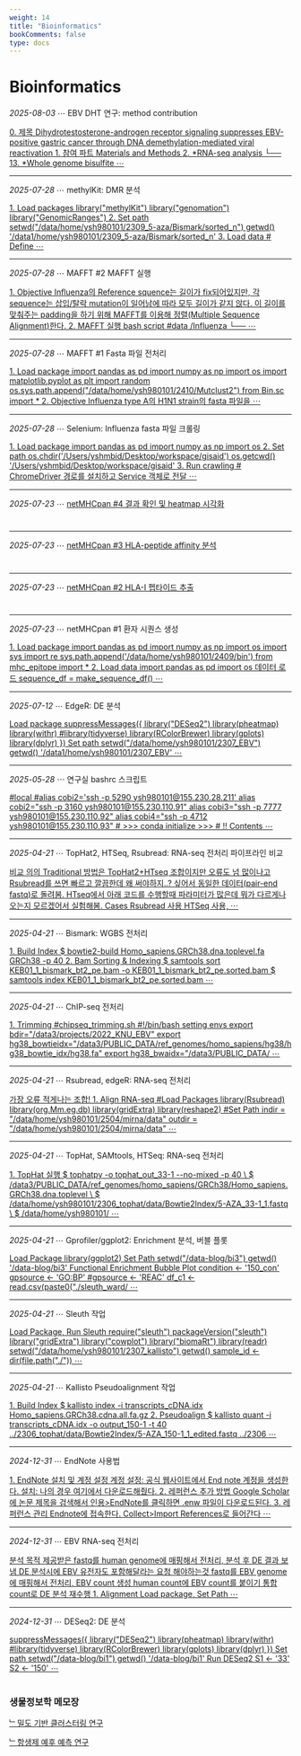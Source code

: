 ```yaml
---
weight: 14
title: "Bioinformatics"
bookComments: false
type: docs
---
```


# Bioinformatics

*2025-08-03* ⋯ EBV DHT 연구: method contribution

[0. 제목 Dihydrotestosterone-androgen receptor signaling suppresses EBV-positive gastric cancer through DNA demethylation-mediated viral reactivation 1. 참여 파트 Materials and Methods 2. *RNA-seq analysis └── 13. *Whole genome bisulfite ⋯](https://yshghid.github.io/docs/study/bioinformatics/bi32/)

---

*2025-07-28* ⋯ methylKit: DMR 분석

[1. Load packages library("methylKit") library("genomation") library("GenomicRanges") 2. Set path setwd("/data/home/ysh980101/2309_5-aza/Bismark/sorted_n") getwd() '/data1/home/ysh980101/2309_5-aza/Bismark/sorted_n' 3. Load data # Define ⋯](https://yshghid.github.io/docs/study/bioinformatics/bi31/)

---

*2025-07-28* ⋯ MAFFT #2 MAFFT 실행

[1. Objective Influenza의 Reference squence는 길이가 fix되어있지만, 각 sequence는 삽입/탈락 mutation이 일어남에 따라 모두 길이가 같지 않다. 이 길이를 맞춰주는 padding을 하기 위해 MAFFT를 이용해 정렬(Multiple Sequence Alignment)한다. 2. MAFFT 실행 bash script #data /Influenza └── ⋯](https://yshghid.github.io/docs/study/bioinformatics/bi30/)

---
        

*2025-07-28* ⋯ MAFFT #1 Fasta 파일 전처리

[1. Load package import pandas as pd import numpy as np import os import matplotlib.pyplot as plt import random os.sys.path.append("/data/home/ysh980101/2410/Mutclust2") from Bin.sc import * 2. Objective Influenza type A의 H1N1 strain의 fasta 파일을 ⋯](https://yshghid.github.io/docs/study/bioinformatics/bi29/)

---

*2025-07-28* ⋯ Selenium: Influenza fasta 파일 크롤링

[1. Load package import pandas as pd import numpy as np import os 2. Set path os.chdir('/Users/yshmbid/Desktop/workspace/gisaid') os.getcwd() '/Users/yshmbid/Desktop/workspace/gisaid' 3. Run crawling # ChromeDriver 경로를 설치하고 Service 객체로 전달 ⋯](https://yshghid.github.io/docs/study/bioinformatics/bi28/)

---

*2025-07-23* ⋯ [netMHCpan #4 결과 확인 및 heatmap 시각화](https://yshghid.github.io/docs/study/bioinformatics/bi27/)

#

---

*2025-07-23* ⋯ [netMHCpan #3 HLA-peptide affinity 분석](https://yshghid.github.io/docs/study/bioinformatics/bi26/)

#

---

*2025-07-23* ⋯ [netMHCpan #2 HLA-I 펩타이드 추출](https://yshghid.github.io/docs/study/bioinformatics/bi24/)

#

---

*2025-07-23* ⋯ netMHCpan #1 환자 시퀀스 생성

[1. Load package import pandas as pd import numpy as np import os import sys import re sys.path.append('/data/home/ysh980101/2409/bin') from mhc_epitope import * 2. Load data import pandas as pd import os 데이터 로드 sequence_df = make_sequence_df() ⋯](https://yshghid.github.io/docs/study/bioinformatics/bi25/)

---

*2025-07-12* ⋯ EdgeR: DE 분석

[Load package suppressMessages({ library("DESeq2") library(pheatmap) library(withr) #library(tidyverse) library(RColorBrewer) library(gplots) library(dplyr) }) Set path setwd("/data/home/ysh980101/2307_EBV") getwd() '/data1/home/ysh980101/2307_EBV' ⋯](https://yshghid.github.io/docs/study/bioinformatics/bi23/)

---

*2025-05-28* ⋯ 연구실 bashrc 스크립트

[#local #alias cobi2='ssh -p 5290 ysh980101@155.230.28.211' alias cobi2="ssh -p 3160 ysh980101@155.230.110.91" alias cobi3="ssh -p 7777 ysh980101@155.230.110.92" alias cobi4="ssh -p 4712 ysh980101@155.230.110.93" # >>> conda initialize >>> # !! Contents ⋯](https://yshghid.github.io/docs/study/tech/tech11/)

---

*2025-04-21* ⋯ TopHat2, HTSeq, Rsubread: RNA-seq 전처리 파이프라인 비교

[비교 의의 Traditional 방법은 TopHat2+HTseq 조합이지만 오류도 넘 많이나고 Rsubread를 쓰면 빠르고 깔끔한데 왜 써야하지..? 싶어서 동일한 데이터(pair-end fastq)로 돌려봄. HTseq에서 아래 코드를 수행할때 파라미터가 많은데 뭐가 다르게나오는지 모르겠어서 실험해봄. Cases
Rsubread 사용 HTSeq 사용, ⋯](https://yshghid.github.io/docs/study/bioinformatics/bi9/)

---

*2025-04-21* ⋯ Bismark: WGBS 전처리

[1. Build Index $ bowtie2-build Homo_sapiens.GRCh38.dna.toplevel.fa GRCh38 -p 40 2. Bam Sorting & Indexing $ samtools sort KEB01_1_bismark_bt2_pe.bam -o KEB01_1_bismark_bt2_pe.sorted.bam $ samtools index KEB01_1_bismark_bt2_pe.sorted.bam ⋯](https://yshghid.github.io/docs/study/bioinformatics/bi6/)

---

*2025-04-21* ⋯ ChIP-seq 전처리

[1. Trimming #chipseq_trimming.sh #!/bin/bash setting envs export bdir="/data3/projects/2022_KNU_EBV" export hg38_bowtieidx="/data3/PUBLIC_DATA/ref_genomes/homo_sapiens/hg38/hg38_bowtie_idx/hg38.fa" export hg38_bwaidx="/data3/PUBLIC_DATA/ ⋯](https://yshghid.github.io/docs/study/bioinformatics/bi5/)

---

*2025-04-21* ⋯ Rsubread, edgeR: RNA-seq 전처리

[가장 오류 적게나는 조합! 1. Align RNA-seq #Load Packages library(Rsubread) library(org.Mm.eg.db) library(gridExtra) library(reshape2) #Set Path indir = "/data/home/ysh980101/2504/mirna/data" outdir = "/data/home/ysh980101/2504/mirna/data" ⋯ ](https://yshghid.github.io/docs/study/bioinformatics/bi8/)

---

*2025-04-21* ⋯ TopHat, SAMtools, HTSeq: RNA-seq 전처리

[1. TopHat 실행 $ tophatpy -o tophat_out_33-1 --no-mixed -p 40 \ $ /data3/PUBLIC_DATA/ref_genomes/homo_sapiens/GRCh38/Homo_sapiens.GRCh38.dna.toplevel \ $ /data/home/ysh980101/2306_tophat/data/Bowtie2Index/5-AZA_33-1_1.fastq \ $ /data/home/ysh980101/ ⋯](https://yshghid.github.io/docs/study/bioinformatics/bi7/)

---

*2025-04-21* ⋯ Gprofiler/ggplot2: Enrichment 분석, 버블 플롯

[Load Package library(ggplot2) Set Path setwd("/data-blog/bi3") getwd() '/data-blog/bi3' Functional Enrichment Bubble Plot condition <- '150_con' gpsource <- 'GO:BP' #gpsource <- 'REAC' df_c1 <- read.csv(paste0("./sleuth_ward/ ⋯](https://yshghid.github.io/docs/study/bioinformatics/bi3/)

---

*2025-04-21* ⋯ Sleuth 작업

[Load Package, Run Sleuth require("sleuth") packageVersion("sleuth") library("gridExtra") library("cowplot") library("biomaRt") library(readr) setwd("/data/home/ysh980101/2307_kallisto") getwd() sample_id <- dir(file.path("./")) ⋯](https://yshghid.github.io/docs/study/bioinformatics/bi2/)

---

*2025-04-21* ⋯ Kallisto Pseudoalignment 작업

[1. Build Index $ kallisto index -i transcripts_cDNA.idx Homo_sapiens.GRCh38.cdna.all.fa.gz 2. Pseudoalign $ kallisto quant -i transcripts_cDNA.idx -o output_150-1 -t 40 ../2306_tophat/data/Bowtie2Index/5-AZA_150-1_1_edited.fastq ../2306 ⋯](https://yshghid.github.io/docs/study/bioinformatics/bi4/)

---

*2024-12-31* ⋯ EndNote 사용법

[1. EndNote 설치 및 계정 설정 계정 설정: 공식 웹사이트에서 End note 계정을 생성한다. 설치: 나의 경우 여기에서 다운로드해줬다. 2. 레퍼런스 추가 방법 Google Scholar에 논문 제목을 검색해서 인용>EndNote를 클릭하면 .enw 파일이 다운로드된다. 3. 레퍼런스 관리 Endnote에 접속한다. Collect>Import References로 들어간다 ⋯](https://yshghid.github.io/docs/study/bioinformatics/bi16/)

---

*2024-12-31* ⋯ EBV RNA-seq 전처리

[분석 목적 제공받은 fastq를 human genome에 매핑해서 전처리, 분석 후 DE 결과 보냄 DE 분석시에 EBV 유전자도 포함해달라는 요청 해야하는것 fastq를 EBV genome에 매핑해서 전처리, EBV count 생성 human count에 EBV count를 붙이기 통합 count로 DE 분석 재수행 1. Alignment Load package, Set Path ⋯](https://yshghid.github.io/docs/study/bioinformatics/bi11/)

---

*2024-12-31* ⋯ DESeq2: DE 분석

[suppressMessages({ library("DESeq2") library(pheatmap) library(withr) #library(tidyverse) library(RColorBrewer) library(gplots) library(dplyr) }) Set path setwd("/data-blog/bi1") getwd() '/data-blog/bi1' Run DESeq2 S1 <- '33' S2 <- '150' ⋯](https://yshghid.github.io/docs/study/bioinformatics/bi1/)

#

### 생물정보학 메모장

[﹂밀도 기반 클러스터링 연구](https://yshghid.github.io/docs/study/tech/tech17/)

[﹂항생제 예후 예측 연구](https://yshghid.github.io/docs/study/tech/tech19/)

#
